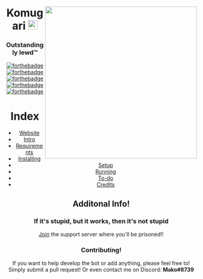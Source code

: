 <html>
    <header>
        <a href = 'https://discordapp.com/oauth2/authorize?client_id=365907645795794946&scope=bot&permissions=1043721303'>
            <img align="right" src="https://a.safe.moe/hu4ry.png" height="400">
        </a>

<h1> Komugari <a href = 'https://discordapp.com/oauth2/authorize?client_id=365907645795794946&scope=bot&permissions=1043721303'>
    <img src="https://a.safe.moe/4kKNg.png" height="25">
</a></h1>

### Outstandingly lewd™

[![forthebadge](http://forthebadge.com/images/badges/fuck-it-ship-it.svg)](https://discordapp.com/oauth2/authorize?client_id=365907645795794946&scope=bot&permissions=1043721303)[![forthebadge](http://forthebadge.com/images/badges/kinda-sfw.svg)](https://discordapp.com/oauth2/authorize?client_id=365907645795794946&scope=bot&permissions=1043721303)[![forthebadge](http://forthebadge.com/images/badges/makes-people-smile.svg)](https://discordapp.com/oauth2/authorize?client_id=365907645795794946&scope=bot&permissions=1043721303) [![forthebadge](http://forthebadge.com/images/badges/gluten-free.svg)](https://discordapp.com/oauth2/authorize?client_id=365907645795794946&scope=bot&permissions=1043721303)[![forthebadge](http://forthebadge.com/images/badges/made-with-crayons.svg)](https://discordapp.com/oauth2/authorize?client_id=365907645795794946&scope=bot&permissions=1043721303)

# Index

- [Website](https://mitorisia.github.io/Komugari/)
- [Intro](https://github.com/Mitorisia/Komugari/wiki)
- [Requirements](https://github.com/Mitorisia/Komugari/wiki/Running-the-Bot-Yourself!#requirements)
- [Installing](https://github.com/Mitorisia/Komugari/wiki/Running-the-Bot-Yourself!#installing)
- [Setup](https://github.com/Mitorisia/Komugari/wiki/Running-the-Bot-Yourself!#setup)
- [Running](https://github.com/Mitorisia/Komugari/wiki/Running-the-Bot-Yourself!#running)
- [To-do](https://github.com/Mitorisia/Komugari/projects/1)
- [Credits](https://github.com/Mitorisia/Komugari/wiki/Credits)

## Additonal Info!

### If it's stupid, but it works, then it's not stupid

[Join](https://discord.gg/dHqWWSS) the support server where you'll be prisoned!!

### Contributing!

If you want to help develop the bot or add anything, please feel free to!  
Simply submit a pull request! Or even contact me on Discord: **Mako#8739**
